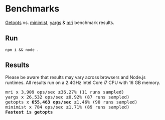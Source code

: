 # Benchmarks

[Getopts](../README.md) vs. [minimist](https://github.com/substack/minimist), [yargs](https://github.com/yargs/yargs) & [mri](https://github.com/lukeed/mri) benchmark results.

## Run

```
npm i && node .
```

## Results

Please be aware that results may vary across browsers and Node.js runtimes. All results run on a 2.4GHz Intel Core i7 CPU with 16 GB memory.

<pre>
mri x 3,909 ops/sec ±36.27% (11 runs sampled)
yargs x 26,532 ops/sec ±0.92% (87 runs sampled)
getopts x <b>655,463 ops/sec</b> ±1.46% (90 runs sampled)
minimist x 784 ops/sec ±1.71% (89 runs sampled)
<b>Fastest is getopts</b>
</pre>


